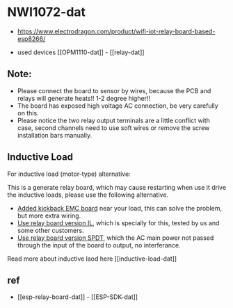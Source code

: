 
# NWI1072-dat 


- https://www.electrodragon.com/product/wifi-iot-relay-board-based-esp8266/

- used devices [[OPM1110-dat]] - [[relay-dat]]

## Note:

- Please connect the board to sensor by wires, because the PCB and relays will generate heats!! 1-2 degree higher!!
- The board has exposed high voltage AC connection, be very carefully on this.
- Please notice the two relay output terminals are a little conflict with case, second channels need to use soft wires or remove the screw installation bars manually.


## Inductive Load 

For inductive load (motor-type) alternative:

This is a generate relay board, which may cause restarting when use it drive the inductive loads, please use the following alternative.

- [Added kickback EMC board](https://www.electrodragon.com/product/2pcs-ac-kickback-absorb-board-inductive-load/) near your load, this can solve the problem, but more extra wiring.
- [Use relay board version IL](https://www.electrodragon.com/product/esp-relay-board-il-inductive-load/), which is specially for this, tested by us and some other customers.
- [Use relay board version SPDT](https://www.electrodragon.com/product/wifi-iot-relay-board-spdt-based-esp8266/), which the AC main power not passed through the input of the board to output, no interferance.

Read more about inductive laod here [[inductive-load-dat]]



## ref 


- [[esp-relay-board-dat]] - [[ESP-SDK-dat]]